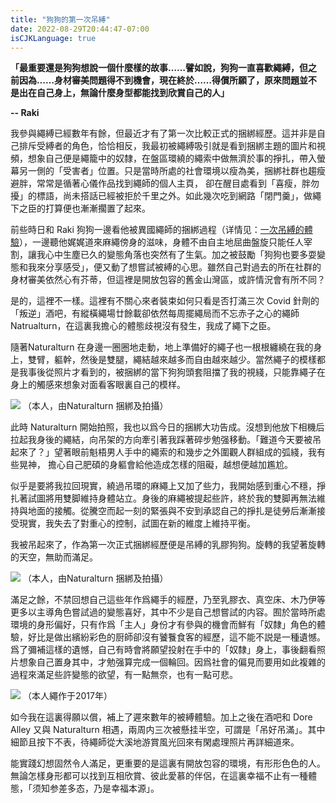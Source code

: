```yaml
---
title: "狗狗的第一次吊縛"
date: 2022-08-29T20:44:47-07:00
isCJKLanguage: true
---
```


**「最重要還是狗狗想說一個什麼樣的故事……譬如說，狗狗一直喜歡繩縛，但之前因為……身材審美問題得不到機會，現在終於……得償所願了，原來問題並不是出在自己身上，無論什麼身型都能找到欣賞自己的人」**

**-- Raki**

我參與繩縛已經數年有餘，但最近才有了第一次比較正式的捆綁經歷。這并非是自己排斥受縛者的角色，恰恰相反，我最初被繩縛吸引就是看到捆綁主題的圖片和視頻，想象自己便是繩籠中的奴隸，在盤區環繞的繩索中做無濟於事的掙扎，帶入螢幕另一側的「受害者」位置。只是當時所處的社會環境以瘦為美，捆綁社群也趨瘦避胖，常常是循著心儀作品找到繩師的個人主頁， 卻在醒目處看到「喜瘦，胖勿擾」的標語，尚未搭話已經被拒於千里之外。如此幾次吃到網路「閉門羹」，做繩下之臣的打算便也漸漸擱置了起來。

前些時日和 Raki 狗狗一邊看他被異國繩師的捆綁過程（详情见：[一次吊縛的體驗](https://www.pupraki.com/blog/suspension-bondage/)），一邊聽他娓娓道來麻繩傍身的滋味，身體不由自主地屈曲盤旋只能任人宰割，讓我心中生塵已久的變態角落也突然有了生氣。加之被鼓勵「狗狗也要多耍變態和我來分享感受」，便又動了想嘗試被縛的心思。雖然自己對過去的所在社群的身材審美依然心有芥蒂，但這裡是開放包容的舊金山灣區，或許情況會有所不同？

是的，這裡不一樣。這裡有不關心來者裝束如何只看是否打滿三次 Covid 針劑的「叛逆」酒吧，有縱橫繩場廿餘載卻依然每周擺繩局而不忘赤子之心的繩師 Natrualturn，在這裏我擔心的體態歧視沒有發生，我成了繩下之臣。

隨著Naturalturn 在身邊一圈圈地走動，地上準備好的繩子也一根根纏繞在我的身上，雙臂，軀幹，然後是雙腿，繩結越來越多而自由越來越少。當然繩子的模樣都是我事後從照片才看到的，被捆綁的當下狗狗頭套阻擋了我的視綫，只能靠繩子在身上的觸感來想象对面看客眼裏自己的模样。

![](https://i.imgur.com/j8wM34O.jpg)
（本人，由Naturalturn 捆綁及拍攝）

此時 Naturalturn 開始拍照，我也以爲今日的捆綁大功告成。沒想到他放下相機后拉起我身後的繩結，向吊架的方向牽引著我踩著碎步勉强移動。「難道今天要被吊起來了？」望著眼前魁梧男人手中的繩索的和幾步之外圍觀人群組成的弧綫，我有些晃神， 擔心自己肥碩的身軀會給他造成怎樣的阻礙，越想便越加尷尬。

似乎是要將我拉回現實，繞過吊環的麻繩上又加了些力，我開始感到重心不穩，掙扎著試圖將用雙脚維持身體站立。身後的麻繩被提起些許，終於我的雙脚再無法維持與地面的接觸。從騰空而起一刻的緊張與不安到承認自己的掙扎是徒勞后漸漸接受現實，我失去了對重心的控制，試圖在新的維度上維持平衡。

我被吊起來了，作為第一次正式捆綁經歷便是吊縛的乳膠狗狗。旋轉的我望著旋轉的天空，無助而滿足。

![](https://i.imgur.com/93SWDTQ.jpg)
（本人，由Naturalturn 捆綁及拍攝）

滿足之餘，不禁回想自己這些年作爲繩手的經歷，乃至乳膠衣、真空床、木乃伊等更多以主導角色嘗試過的變態喜好，其中不少是自己想嘗試的内容。囿於當時所處環境的身形偏好，只有作爲「主人」身份才有參與的機會而鮮有「奴隸」角色的體驗，好比是做出繽紛彩色的厨師卻沒有饕餮食客的經歷，這不能不説是一種遺憾。爲了彌補這樣的遺憾，自己有時會將願望投射在手中的「奴隸」身上，事後翻看照片想象自己置身其中，才勉强算完成一個輪回。因爲社會的偏見而要用如此複雜的過程來滿足些許變態的欲望，有一點無奈，也有一點可悲。

![](https://i.imgur.com/qUKTq7m.jpg)
（本人繩作于2017年）

如今我在這裏得願以償，補上了遲來數年的被縛體驗。加上之後在酒吧和 Dore Alley 又與 Naturalturn 相遇，兩周内三次被懸挂半空，可謂是「吊好吊滿」。其中細節且按下不表，待繩師從大溪地游賞風光回來有閑處理照片再詳細道來。

能實踐幻想固然令人滿足，更重要的是這裏有開放包容的環境，有形形色色的人。無論怎樣身形都可以找到互相欣賞、彼此愛慕的伴侶，在這裏幸福不止有一種體態，「须知参差多态，乃是幸福本源」。
